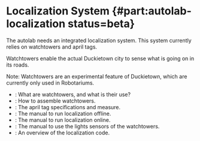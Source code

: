 # Localization System {#part:autolab-localization status=beta}


The autolab needs an integrated localization system. This system currently relies on watchtowers and april tags.

Watchtowers enable the actual Duckietown city to sense what is going on in its roads.

Note: Watchtowers are an experimental feature of Duckietown, which are currently only used in Robotariums.

* [](#localization-watchtower-overview): What are watchtowers, and what is their use?
* [](#localization-watchtower-hardware): How to assemble watchtowers.
* [](#localization-apriltags-specs): The april tag specifications and measure.
* [](#localization-offline): The manual to run localization offline.
* [](#localization-online): The manual to run localization online.
* [](#light-sensors): The manual to use the lights sensors of the watchtowers.
* [](#localization-software): An overview of the localization code.
